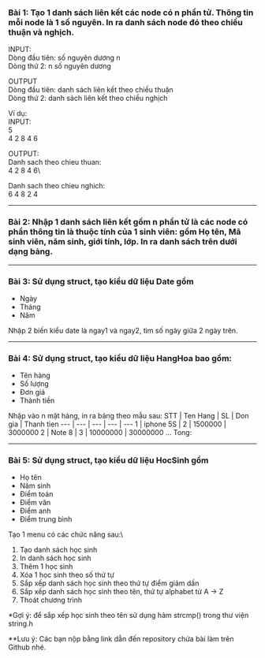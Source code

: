 ### Bài 1: Tạo 1 danh sách liên kết các node có n phần tử. Thông tin mỗi node là 1 số nguyên. In ra danh sách node đó theo chiều thuận và nghịch.
INPUT:\
Dòng đầu tiên: số nguyên dương n\
Dòng thứ 2: n số nguyên dương

OUTPUT\
Dòng đầu tiên: danh sách liên kết theo chiều thuận\
Dòng thứ 2: danh sách liên kết theo chiều nghịch

Ví dụ:\
INPUT:\
5\
4 2 8 4 6

OUTPUT:\
Danh sach theo chieu thuan:\
4 2 8 4 6\

Danh sach theo chieu nghich:\
6 4 8 2 4

---

### Bài 2: Nhập 1 danh sách liên kết gồm n phần tử là các node có phần thông tin là thuộc tính của 1 sinh viên: gồm Họ tên, Mã sinh viên, năm sinh, giới tính, lớp. In ra danh sách trên dưới dạng bảng.

---

### Bài 3: Sử dụng struct, tạo kiểu dữ liệu Date gồm
- Ngày
- Tháng
- Năm

Nhập 2 biến kiểu date là ngay1 và ngay2, tìm số ngày giữa 2 ngày trên.

---

### Bài 4: Sử dụng struct, tạo kiểu dữ liệu HangHoa bao gồm:
- Tên hàng
- Số lượng
- Đơn giá
- Thành tiền

Nhập vào n mặt hàng, in ra bảng theo mẫu sau:
STT  | Ten Hang | SL | Don gia | Thanh tien
--- | --- | --- | --- | ---
1 | iphone 5S | 2 | 1500000 | 3000000
2 | Note 8 | 3 | 10000000 | 30000000
...
Tong: 

---

### Bài 5: Sử dụng struct, tạo kiểu dữ liệu HocSinh gồm
- Họ tên
- Năm sinh
- Điểm toán
- Điểm văn
- Điểm anh
- Điểm trung bình

Tạo 1 menu có các chức năng sau:\
1. Tạo danh sách học sinh
2. In danh sách học sinh
3. Thêm 1 học sinh
4. Xóa 1 học sinh theo số thứ tự
5. Sắp xếp danh sách học sinh theo thứ tự điểm giảm dần
6. Sắp xếp danh sách học sinh theo tên, thứ tự alphabet từ A -> Z
0. Thoát chương trình

*Gợi ý: để sắp xếp học sinh theo tên sử dụng hàm strcmp() trong thư viện string.h

**Lưu ý: Các bạn nộp bằng link dẫn đến repository chứa bài làm trên Github nhé.
